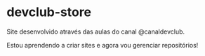 # devclub-store
Site desenvolvido através das aulas do canal @canaldevclub.

Estou aprendendo a criar sites e agora vou gerenciar repositórios!